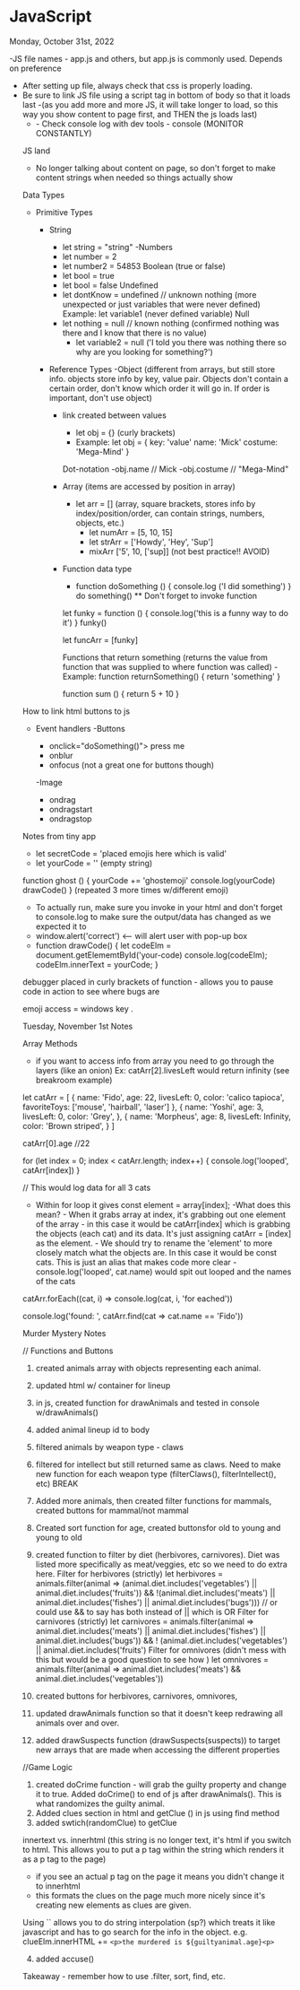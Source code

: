 # JavaScript
Monday, October 31st, 2022

-JS file names - app.js and others, but app.js is commonly used. Depends on preference
- After setting up file, always check that css is properly loading.
- Be sure to link JS file using a script tag in bottom of body so that it loads last 
  -(as you add more and more JS, it will take longer to load, so this way you show content to page first, and THEN the js loads last)
  - <script src="app.js">
    check with console.log ("fdlsa") inside script tag
  </script>
  - Check console log with dev tools - console (MONITOR CONSTANTLY)

JS land 
  - No longer talking about content on page, so don't forget to make content strings when needed so things actually show

Data Types
- Primitive Types
  - String
    - let string = "string"
  -Numbers
    - let number = 2
    - let number2 = 54853
  Boolean (true or false)
    - let bool = true 
    - let bool = false
  Undefined
    - let dontKnow = undefined // unknown nothing (more unexpected or just variables that were never defined)
      Example: let variable1    (never defined variable)
  Null
    - let nothing = null // known nothing (confirmed nothing was there and I know that there is no value)
      - let variable2 = null ('I told you there was nothing there so why are you looking for something?')

  - Reference Types
    -Object (different from arrays, but still store info. objects store info by key, value pair. Objects don't contain a certain order, don't know which order it will go in. If order is important, don't use object)
    - link created between values
      - let obj = {} (curly brackets)
      - Example:
      let obj = {
        key: 'value'
        name: 'Mick'
        costume: 'Mega-Mind'
      }

      Dot-notation
        -obj.name // Mick
        -obj.costume // "Mega-Mind"


    - Array (items are accessed by position in array)
      - let arr = [] (array, square brackets, stores info by index/position/order, can contain strings, numbers, objects, etc.)
        - let numArr = [5, 10, 15]
        - let strArr = ['Howdy', 'Hey', 'Sup']
        - mixArr ['5', 10, ['sup]]    (not best practice!! AVOID)

    - Function data type
      - function doSomething () {
        console.log ('I did something')
      }
      do something()
      ** Don't forget to invoke function

      let funky = function () {
        console.log('this is a funny way to do it')
      }
      funky()

      let funcArr = [funky]

      Functions that return something (returns the value from function that was supplied to where function was called)
        -Example: function returnSomething() {
          return 'something'
        }

        function sum () {
          return 5 + 10
        }

How to link html buttons to js
  - Event handlers
    -Buttons
    - onclick="doSomething()"> press me </button>
    - onblur
    - onfocus (not a great one for buttons though)

    -Image
      - ondrag
      - ondragstart
      - ondragstop

Notes from tiny app
  - let secretCode = 'placed emojis here which is valid'
  - let yourCode = ''   (empty string)

  function ghost () {
    yourCode += 'ghostemoji'
    console.log(yourCode)
    drawCode()
  }
  (repeated 3 more times w/different emoji)
  - To actually run, make sure you invoke in your html and don't forget to console.log to make sure the output/data has changed as we expected it to
  - window.alert('correct')  <-- will alert user with pop-up box
  - function drawCode() {
    let codeElm = document.getElememtById('your-code)
    console.log(codeElm);
    codeElm.innerText = yourCode;
  } 

  debugger placed in curly brackets of function - allows you to pause code in action to see where bugs are 

emoji access = windows key .


Tuesday, November 1st Notes

Array Methods
- if you want to access info from array you need to go through the layers (like an onion)
Ex: catArr[2].livesLeft would return infinity (see breakroom example)


let catArr = [
  {
    name: 'Fido',
    age: 22,
    livesLeft: 0,
    color: 'calico tapioca',
    favoriteToys: ['mouse', 'hairball', 'laser']
  },
  {
    name: 'Yoshi',
    age: 3,
    livesLeft: 0,
    color: 'Grey',
  },
  {
    name: 'Morpheus',
    age: 8,
    livesLeft: Infinity,
    color: 'Brown striped',
  }
]

catArr[0].age   //22

for (let index = 0; index < catArr.length; index++) {
  console.log('looped', catArr[index])
}

// This would log data for all 3 cats

- Within for loop it gives const element = array[index]; 
    -What does this mean?
        - When it grabs array at index, it's grabbing out one element of the array
        - in this case it would be catArr[index] which is grabbing the objects (each cat) and its data. It's just assigning catArr = [index] as the element.
        - We should try to rename the 'element' to more closely match what the objects are. In this case it would be const cats. This is just an alias that makes code more clear
        - console.log('looped', cat.name) would spit out looped and the names of the cats

catArr.forEach((cat, i) => console.log(cat, i, 'for eached'))

console.log('found: ', catArr.find(cat => cat.name == 'Fido'))

Murder Mystery Notes

// Functions and Buttons
1. created animals array with objects representing each animal. 
2. updated html w/ container for lineup
3. in js, created function for drawAnimals and tested in console w/drawAnimals()
4. added animal lineup id to body
5. filtered animals by weapon type - claws
6. filtered for intellect but still returned same as claws. Need to make new function for each weapon type (filterClaws(), filterIntellect(), etc)
BREAK
1. Added more animals, then created filter functions for mammals, created buttons for mammal/not mammal
2. Created sort function for age, created buttonsfor old to young and young to old
3. created function to filter by diet (herbivores, carnivores). Diet was listed more specifically as meat/veggies, etc so we need to do extra here.
  Filter for herbivores (strictly)
  let herbivores = animals.filter(animal => (animal.diet.includes('vegetables') || animal.diet.includes('fruits')) && !(animal.diet.includes('meats') || animal.diet.includes('fishes') || animal.diet.includes('bugs')))
              // or could use && to say has both instead of || which is OR
  Filter for carnivores (strictly)
  let carnivores = animals.filter(animal => animal.diet.includes('meats') || animal.diet.includes('fishes') || animal.diet.includes('bugs')) && ! (animal.diet.includes('vegetables') || animal.diet.includes('fruits')
  Filter for omnivores (didn't mess with this but would be a good question to see how )
  let omnivores = animals.filter(animal => animal.diet.includes('meats') && animal.diet.includes('vegetables'))

4. created buttons for herbivores, carnivores, omnivores,
5. updated drawAnimals function so that it doesn't keep redrawing all animals over and over.
6. added drawSuspects function   (drawSuspects(suspects)) to target new arrays that are made when accessing the different properties

//Game Logic
1. created doCrime function - will grab the guilty property and change it to true. Added doCrime() to end of js after drawAnimals(). This is what randomizes the guilty animal. 
2. Added clues section in html and getClue () in js using find method
3. added swtich(randomClue) to getClue 

innertext vs. innerhtml   (this string is no longer text, it's html   if you switch to html. This allows you to put a p tag within the string which renders it as a p tag to the page)
- if you see an actual p tag on the page it means you didn't change it to innerhtml
- this formats the clues on the page much more nicely since it's creating new elements as clues are given. 

Using `` allows you to do string interpolation (sp?) which treats it like javascript and has to go search for the info in the object.
    e.g. clueElm.innerHTML += `<p>the murdered is ${guiltyanimal.age}<p>`

4. added accuse()

Takeaway - remember how to use .filter, sort, find, etc.
